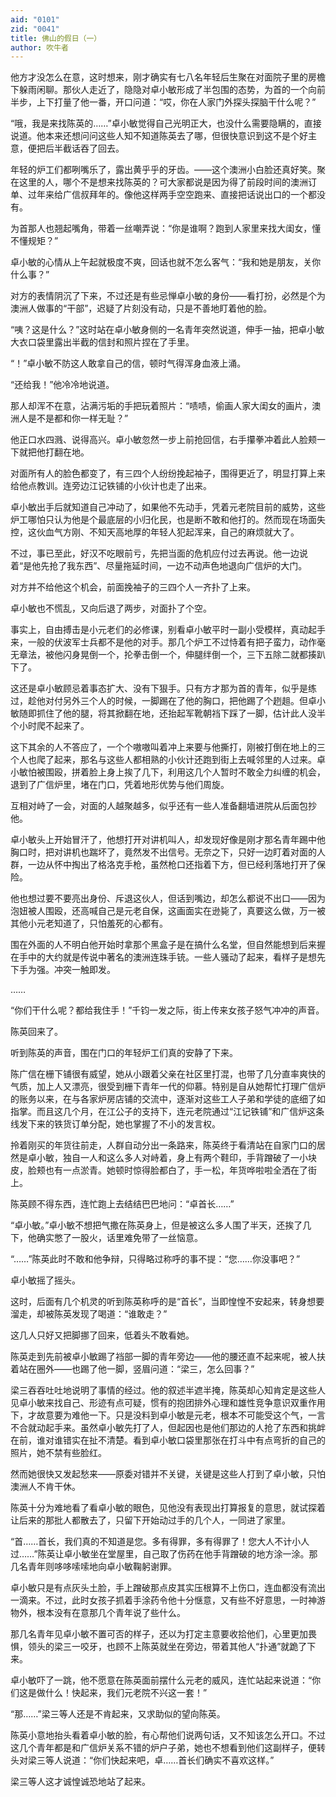 ```yaml
---
aid: "0101"
zid: "0041"
title: 佛山的假日（一）
author: 吹牛者
---
```


他方才没怎么在意，这时想来，刚才确实有七八名年轻后生聚在对面院子里的房檐下躲雨闲聊。那伙人走近了，隐隐对卓小敏形成了半包围的态势，为首的一个向前半步，上下打量了他一番，开口问道：“哎，你在人家门外探头探脑干什么呢？”



“哦，我是来找陈英的……”卓小敏觉得自己光明正大，也没什么需要隐瞒的，直接说道。他本来还想问问这些人知不知道陈英去了哪，但很快意识到这不是个好主意，便把后半截话吞了回去。



年轻的炉工们都咧嘴乐了，露出黄乎乎的牙齿。——这个澳洲小白脸还真好笑。聚在这里的人，哪个不是想来找陈英的？可大家都说是因为得了前段时间的澳洲订单、过年来给广信叔拜年的。像他这样两手空空跑来、直接把话说出口的一个都没有。



为首那人也翘起嘴角，带着一丝嘲弄说：“你是谁啊？跑到人家里来找大闺女，懂不懂规矩？”



卓小敏的心情从上午起就极度不爽，回话也就不怎么客气：“我和她是朋友，关你什么事？”



对方的表情阴沉了下来，不过还是有些忌惮卓小敏的身份——看打扮，必然是个为澳洲人做事的“干部”，迟疑了片刻没有动，只是不善地盯着他的脸。



“咦？这是什么？”这时站在卓小敏身侧的一名青年突然说道，伸手一抽，把卓小敏大衣口袋里露出半截的信封和照片捏在了手里。



“！”卓小敏不防这人敢拿自己的信，顿时气得浑身血液上涌。



“还给我！”他冷冷地说道。



那人却浑不在意，沾满污垢的手把玩着照片：“啧啧，偷画人家大闺女的画片，澳洲人是不是都和你一样无耻？”



他正口水四溅、说得高兴。卓小敏忽然一步上前抢回信，右手攥拳冲着此人脸颊一下就把他打翻在地。



对面所有人的脸色都变了，有三四个人纷纷挽起袖子，围得更近了，明显打算上来给他点教训。连旁边江记铁铺的小伙计也走了出来。



卓小敏出手后就知道自己冲动了，如果他不先动手，凭着元老院目前的威势，这些炉工哪怕只认为他是个最底层的小归化民，也是断不敢和他打的。然而现在场面失控，这伙血气方刚、不知天高地厚的年轻人犯起浑来，自己的麻烦就大了。



不过，事已至此，好汉不吃眼前亏，先把当面的危机应付过去再说。他一边说着“是他先抢了我东西”、尽量拖延时间，一边不动声色地退向广信炉的大门。



对方并不给他这个机会，前面挽袖子的三四个人一齐扑了上来。



卓小敏也不慌乱，又向后退了两步，对面扑了个空。



事实上，自由搏击是小元老们的必修课，别看卓小敏平时一副小受模样，真动起手来，一般的伏波军士兵都不是他的对手。那几个炉工不过恃着有把子蛮力，动作毫无章法，被他闪身晃倒一个，抡拳击倒一个，伸腿绊倒一个，三下五除二就都揍趴下了。



这还是卓小敏顾忌着事态扩大、没有下狠手。只有方才那为首的青年，似乎是练过，趁他对付另外三个人的时候，一脚踢在了他的胸口，把他踢了个趔趄。但卓小敏随即抓住了他的腿，将其掀翻在地，还抬起军靴朝裆下踩了一脚，估计此人没半个小时爬不起来了。



这下其余的人不答应了，一个个嗷嗷叫着冲上来要与他撕打，刚被打倒在地上的三个人也爬了起来，那名与这些人都相熟的小伙计还跑到街上去喊邻里的人过来。卓小敏怕被围殴，拼着脸上身上挨了几下，利用这几个人暂时不敢全力纠缠的机会，退到了广信炉里，堵在门口，凭着地形优势与他们周旋。



互相对峙了一会，对面的人越聚越多，似乎还有一些人准备翻墙进院从后面包抄他。



卓小敏头上开始冒汗了，他想打开对讲机叫人，却发现好像是刚才那名青年踢中他胸口时，把对讲机也踹坏了，竟然发不出信号。无奈之下，只好一边盯着对面的人群，一边从怀中掏出了格洛克手枪，虽然枪口还指着下方，但已经利落地打开了保险。



他也想过要不要亮出身份、斥退这伙人，但话到嘴边，却怎么都说不出口——因为泡妞被人围殴，还高喊自己是元老自保，这画面实在逊毙了，真要这么做，万一被其他小元老知道了，只怕羞死的心都有。



围在外面的人不明白他开始时拿那个黑盒子是在搞什么名堂，但自然能想到后来握在手中的大约就是传说中著名的澳洲连珠手铳。一些人骚动了起来，看样子是想先下手为强。冲突一触即发。



……



“你们干什么呢？都给我住手！”千钧一发之际，街上传来女孩子怒气冲冲的声音。



陈英回来了。



听到陈英的声音，围在门口的年轻炉工们真的安静了下来。



陈广信在栅下铺很有威望，她从小跟着父亲在社区里打混，也带了几分直率爽快的气质，加上人又漂亮，很受到栅下青年一代的仰慕。特别是自从她帮忙打理广信炉的账务以来，在与各家炉房店铺的交流中，逐渐对这些工人子弟和学徒的底细了如指掌。而且这几个月，在江公子的支持下，连元老院通过“江记铁铺”和广信炉这条线发下来的铁货订单分配，她也掌握了不小的发言权。



拎着刚买的年货往前走，人群自动分出一条路来，陈英终于看清站在自家门口的居然是卓小敏，独自一人和这么多人对峙着，身上有两个鞋印，手背蹭破了一小块皮，脸颊也有一点淤青。她顿时惊得脸都白了，手一松，年货哗啦啦全洒在了街上。



陈英顾不得东西，连忙跑上去结结巴巴地问：“卓首长……”



“卓小敏。”卓小敏不想把气撒在陈英身上，但是被这么多人围了半天，还挨了几下，他确实憋了一股火，话里难免带了一丝恼意。



“……”陈英此时不敢和他争辩，只得略过称呼的事不提：“您……你没事吧？”



卓小敏摇了摇头。



这时，后面有几个机灵的听到陈英称呼的是“首长”，当即惶惶不安起来，转身想要溜走，却被陈英发现了喝道：“谁敢走？”



这几人只好又把脚挪了回来，低着头不敢看她。



陈英走到先前被卓小敏踢了裆部一脚的青年旁边——他的腰还直不起来呢，被人扶着站在圈外——也踢了他一脚，竖眉问道：“梁三，怎么回事？”



梁三吞吞吐吐地说明了事情的经过。他的叙述半遮半掩，陈英却心知肯定是这些人见卓小敏来找自己、形迹有点可疑，惯有的抱团排外心理和雄性竞争意识双重作用下，才故意要为难他一下。只是没料到卓小敏是元老，根本不可能受这个气，一言不合就动起手来。虽然卓小敏先打了人，但起因也是他们那边的人抢了东西和挑衅在前，谁对谁错实在扯不清楚。看到卓小敏口袋里那张在打斗中有点弯折的自己的照片，她不禁有些脸红。



然而她很快又发起愁来——原委对错并不关键，关键是这些人打到了卓小敏，只怕澳洲人不肯干休。



陈英十分为难地看了看卓小敏的眼色，见他没有表现出打算报复的意思，就试探着让后来的那批人都散去了，只留下开始动过手的几个人，一同进了家里。



“首……首长，我们真的不知道是您。多有得罪，多有得罪了！您大人不计小人过……”陈英让卓小敏坐在堂屋里，自己取了伤药在他手背蹭破的地方涂一涂。那几名青年则哆哆嗦嗦地向卓小敏鞠躬谢罪。



卓小敏只是有点灰头土脸，手上蹭破那点皮其实压根算不上伤口，连血都没有流出一滴来。不过，此时女孩子抓着手涂药令他十分惬意，又有些不好意思，一时神游物外，根本没有在意那几个青年说了些什么。



那几名青年见卓小敏不置可否的样子，还以为打定主意要收拾他们，心里更加畏惧，领头的梁三一咬牙，也顾不上陈英就坐在旁边，带着其他人“扑通”就跪了下来。



卓小敏吓了一跳，他不愿意在陈英面前摆什么元老的威风，连忙站起来说道：“你们这是做什么！快起来，我们元老院不兴这一套！”



“那……”梁三等人还是不肯起来，又求助似的望向陈英。



陈英小意地抬头看着卓小敏的脸，有心帮他们说两句话，又不知该怎么开口。不过这几个青年都是和广信炉关系不错的炉户子弟，她也不想看到他们这副样子，便转头对梁三等人说道：“你们快起来吧，卓……首长们确实不喜欢这样。”



梁三等人这才诚惶诚恐地站了起来。


